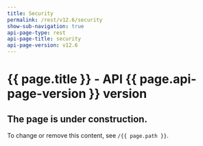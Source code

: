 ```yaml
---
title: Security
permalink: /rest/v12.6/security
show-sub-navigation: true
api-page-type: rest
api-page-title: security
api-page-version: v12.6
---
```


# {{ page.title }} - API {{ page.api-page-version }} version

## The page is under construction.
To change or remove this content, see `/{{ page.path }}`.
